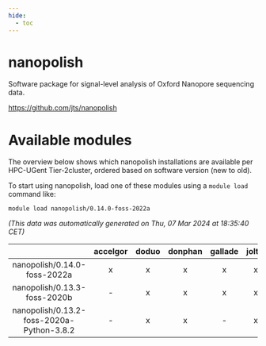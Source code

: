 ```yaml
---
hide:
  - toc
---
```


nanopolish
==========


Software package for signal-level analysis of Oxford Nanopore sequencing data.

https://github.com/jts/nanopolish
# Available modules


The overview below shows which nanopolish installations are available per HPC-UGent Tier-2cluster, ordered based on software version (new to old).

To start using nanopolish, load one of these modules using a `module load` command like:

```shell
module load nanopolish/0.14.0-foss-2022a
```

*(This data was automatically generated on Thu, 07 Mar 2024 at 18:35:40 CET)*  

| |accelgor|doduo|donphan|gallade|joltik|skitty|
| :---: | :---: | :---: | :---: | :---: | :---: | :---: |
|nanopolish/0.14.0-foss-2022a|x|x|x|x|x|x|
|nanopolish/0.13.3-foss-2020b|-|x|x|x|x|x|
|nanopolish/0.13.2-foss-2020a-Python-3.8.2|-|x|x|-|x|x|
